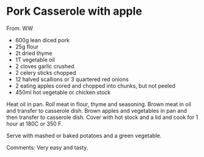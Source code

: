 # Pork Casserole with apple
From: WW

* 600g lean diced pork
* 25g flour
* 2t dried thyme
* 1T vegetable oil
* 2 cloves garlic crushed
* 2 celery sticks chopped 
* 12 halved scallions or 3 quartered red onions
* 2 eating apples cored and chopped into chunks, but not peeled
* 450ml hot vegetable or chicken stock

Heat oil in pan. Roll meat in flour, thyme and seasoning.
Brown meat in oil and transfer to casserole dish.
Brown apples and vegetables in pan and then transfer to casserole dish.
Cover with hot stock and a lid and cook for 1 hour at 180C or 350 F.

Serve with mashed or baked potatoes and a green vegetable.

Comments: Very easy and tasty.

